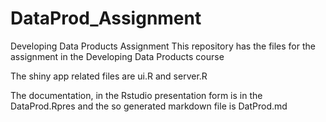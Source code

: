 # DataProd_Assignment
Developing Data Products Assignment
This repository has the files for the assignment in the Developing Data Products course

The shiny app related files are ui.R and server.R

The documentation, in the Rstudio presentation form is in the DataProd.Rpres and the so generated markdown file is DatProd.md
